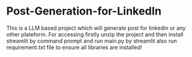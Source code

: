 # Post-Generation-for-LinkedIn
This is a LLM based project which will generate post for linkedin or any other plateform.
For accessing firstly unzip the project and then install streamlit by command prompt and run main.py by streamlit
also run requirement.txt file to ensure all libraries are installed!

